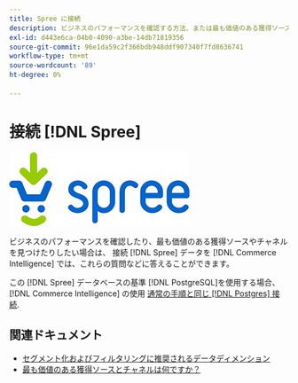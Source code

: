 ```yaml
---
title: Spree に接続
description: ビジネスのパフォーマンスを確認する方法、または最も価値のある獲得ソースやチャネルを見つける方法を学びます。
exl-id: d443e6ca-04b0-4090-a3be-14db71819356
source-git-commit: 96e1da59c2f366bdb948ddf907340f7fd8636741
workflow-type: tm+mt
source-wordcount: '89'
ht-degree: 0%

---
```


# 接続 [!DNL Spree]

![](../../../assets/spree-commerce-logo.png)

ビジネスのパフォーマンスを確認したり、最も価値のある獲得ソースやチャネルを見つけたりしたい場合は、 接続 [!DNL Spree] データを [!DNL Commerce Intelligence] では、これらの質問などに答えることができます。

この [!DNL Spree] データベースの基準 [!DNL PostgreSQL]を使用する場合、 [!DNL Commerce Intelligence] の使用 [通常の手順と同じ [!DNL Postgres] 接続](../integrations/postgresql.md).

## 関連ドキュメント

* [セグメント化およびフィルタリングに推奨されるデータディメンション](../../../best-practices/segment-filter.md)
* [最も価値のある獲得ソースとチャネルは何ですか？](../../analysis/most-value-source-channel.md)
